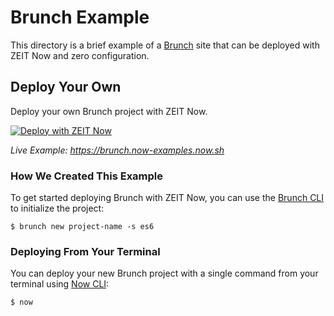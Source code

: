 # Brunch Example

This directory is a brief example of a [Brunch](https://brunch.io/) site that can be deployed with ZEIT Now and zero configuration.

## Deploy Your Own

Deploy your own Brunch project with ZEIT Now.

[![Deploy with ZEIT Now](https://zeit.co/button)](https://zeit.co/new/project?template=https://github.com/zeit/now-examples/tree/master/brunch)

_Live Example: https://brunch.now-examples.now.sh_

### How We Created This Example

To get started deploying Brunch with ZEIT Now, you can use the [Brunch CLI](https://brunch.io/docs/commands) to initialize the project:

```shell
$ brunch new project-name -s es6
```

### Deploying From Your Terminal

You can deploy your new Brunch project with a single command from your terminal using [Now CLI](https://zeit.co/download):

```shell
$ now
```
